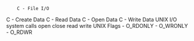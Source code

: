 		C - File I/O
C - Create Data 
C - Read Data 
C - Open Data
C - Write Data 
		UNIX I/O system calls 
	open
	close
	read 
	write
		UNIX Flags
		- O_RDONLY
		- O_WRONLY	
		- O_RDWR
